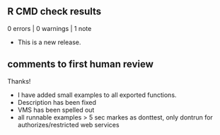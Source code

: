 ## R CMD check results

0 errors | 0 warnings | 1 note

* This is a new release.

## comments to first human review

Thanks!  
* I have added small examples to all exported functions.
* Description has been fixed
* VMS has been spelled out
* all runnable examples > 5 sec markes as donttest, only dontrun for authorizes/restricted web services
